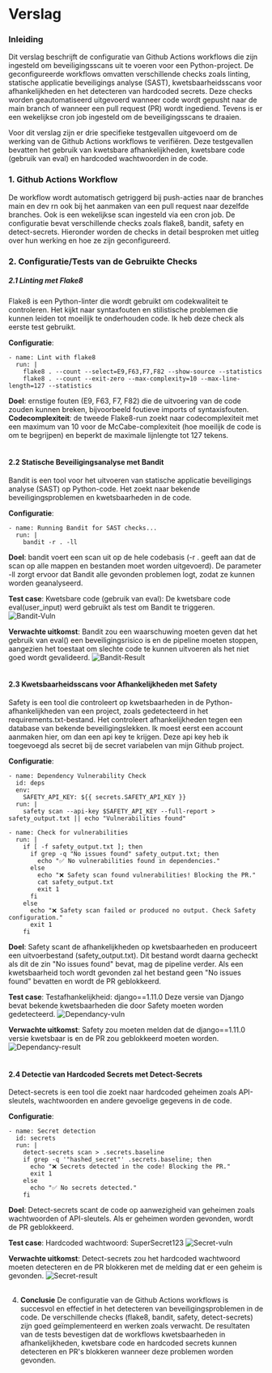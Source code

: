 # Verslag

### Inleiding
Dit verslag beschrijft de configuratie van Github Actions workflows die zijn ingesteld om beveiligingsscans uit te voeren voor een Python-project. De geconfigureerde workflows omvatten verschillende checks zoals linting, statische applicatie beveiligings analyse (SAST), kwetsbaarheidsscans voor afhankelijkheden en het detecteren van hardcoded secrets. Deze checks worden geautomatiseerd uitgevoerd wanneer code wordt gepusht naar de main branch of wanneer een pull request (PR) wordt ingediend. Tevens is er een wekelijkse cron job ingesteld om de beveiligingsscans te draaien.

Voor dit verslag zijn er drie specifieke testgevallen uitgevoerd om de werking van de Github Actions workflows te verifiëren. Deze testgevallen bevatten het gebruik van kwetsbare afhankelijkheden, kwetsbare code (gebruik van eval) en hardcoded wachtwoorden in de code.

### 1. **Github Actions Workflow**
De workflow wordt automatisch getriggerd bij push-acties naar de branches main en dev rn ook bij het aanmaken van een pull request naar dezelfde branches. Ook is een wekelijkse scan ingesteld via een cron job. De configuratie bevat verschillende checks zoals flake8, bandit, safety en detect-secrets. Hieronder worden de checks in detail besproken met uitleg over hun werking en hoe ze zijn geconfigureerd.

### 2. **Configuratie/Tests van de Gebruikte Checks**

##### **2.1 Linting met Flake8**
Flake8 is een Python-linter die wordt gebruikt om codekwaliteit te controleren. Het kijkt naar syntaxfouten en stilistische problemen die kunnen leiden tot moeilijk te onderhouden code. Ik heb deze check als eerste test gebruikt.

**Configuratie**:
```
- name: Lint with flake8
  run: |
    flake8 . --count --select=E9,F63,F7,F82 --show-source --statistics
    flake8 . --count --exit-zero --max-complexity=10 --max-line-length=127 --statistics
```

**Doel**: ernstige fouten (E9, F63, F7, F82) die de uitvoering van de code zouden kunnen breken, bijvoorbeeld foutieve imports of syntaxisfouten.
**Codecomplexiteit**: de tweede Flake8-run zoekt naar codecomplexiteit met een maximum van 10 voor de McCabe-complexiteit (hoe moeilijk de code is om te begrijpen) en beperkt de maximale lijnlengte tot 127 tekens.
<br></br>

#### **2.2 Statische Beveiligingsanalyse met Bandit**
Bandit is een tool voor het uitvoeren van statische applicatie beveiligings analyse (SAST) op Python-code. Het zoekt naar bekende beveiligingsproblemen en kwetsbaarheden in de code.

**Configuratie**:
```
- name: Running Bandit for SAST checks...
  run: |
    bandit -r . -ll
```
**Doel**: bandit voert een scan uit op de hele codebasis (-r . geeft aan dat de scan op alle mappen en bestanden moet worden uitgevoerd). De parameter -ll zorgt ervoor dat Bandit alle gevonden problemen logt, zodat ze kunnen worden geanalyseerd.

**Test case**:
Kwetsbare code (gebruik van eval):
De kwetsbare code eval(user_input) werd gebruikt als test om Bandit te triggeren.
![Bandit-Vuln](./bandit-vuln.png)

**Verwachte uitkomst**: Bandit zou een waarschuwing moeten geven dat het gebruik van eval() een beveiligingsrisico is en de pipeline moeten stoppen, aangezien het toestaat om slechte code te kunnen uitvoeren als het niet goed wordt gevalideerd.
![Bandit-Result](./bandit-result.png)
<br></br>

#### **2.3 Kwetsbaarheidsscans voor Afhankelijkheden met Safety**
Safety is een tool die controleert op kwetsbaarheden in de Python-afhankelijkheden van een project, zoals gedetecteerd in het requirements.txt-bestand. Het controleert afhankelijkheden tegen een database van bekende beveiligingslekken. Ik moest eerst een account aanmaken hier, om dan een api key te krijgen. Deze api key heb ik toegevoegd als secret bij de secret variabelen van mijn Github project.

**Configuratie**:
```
- name: Dependency Vulnerability Check
  id: deps
  env:
    SAFETY_API_KEY: ${{ secrets.SAFETY_API_KEY }}
  run: |
    safety scan --api-key $SAFETY_API_KEY --full-report > safety_output.txt || echo "Vulnerabilities found"

- name: Check for vulnerabilities
  run: |
    if [ -f safety_output.txt ]; then
      if grep -q "No issues found" safety_output.txt; then
        echo "✅ No vulnerabilities found in dependencies."
      else
        echo "❌ Safety scan found vulnerabilities! Blocking the PR."
        cat safety_output.txt
        exit 1
      fi
    else
      echo "❌ Safety scan failed or produced no output. Check Safety configuration."
      exit 1
    fi
```

**Doel**: Safety scant de afhankelijkheden op kwetsbaarheden en produceert een uitvoerbestand (safety_output.txt). Dit bestand wordt daarna gecheckt als dit de zin "No issues found" bevat, mag de pipeline verder. Als een kwetsbaarheid toch wordt gevonden zal het bestand geen "No issues found" bevatten en wordt de PR geblokkeerd.

**Test case**:
Testafhankelijkheid: django==1.11.0
Deze versie van Django bevat bekende kwetsbaarheden die door Safety moeten worden gedetecteerd.
![Dependancy-vuln](./dependancy-vuln.png)

**Verwachte uitkomst**: Safety zou moeten melden dat de django==1.11.0 versie kwetsbaar is en de PR zou geblokkeerd moeten worden.
![Dependancy-result](./dependancy-result.png)
<br></br>

#### **2.4 Detectie van Hardcoded Secrets met Detect-Secrets**
Detect-secrets is een tool die zoekt naar hardcoded geheimen zoals API-sleutels, wachtwoorden en andere gevoelige gegevens in de code.

**Configuratie**:
```
- name: Secret detection
  id: secrets
  run: |
    detect-secrets scan > .secrets.baseline
    if grep -q '"hashed_secret"' .secrets.baseline; then
      echo "❌ Secrets detected in the code! Blocking the PR."
      exit 1
    else
      echo "✅ No secrets detected."
    fi
```

**Doel**: Detect-secrets scant de code op aanwezigheid van geheimen zoals wachtwoorden of API-sleutels. Als er geheimen worden gevonden, wordt de PR geblokkeerd. 

**Test case**:
Hardcoded wachtwoord: SuperSecret123
![Secret-vuln](./secret-vuln.png)

**Verwachte uitkomst**: Detect-secrets zou het hardcoded wachtwoord moeten detecteren en de PR blokkeren met de melding dat er een geheim is gevonden.
![Secret-result](./secret-result.png)
<br></br>

4. **Conclusie**
De configuratie van de Github Actions workflows is succesvol en effectief in het detecteren van beveiligingsproblemen in de code. De verschillende checks (flake8, bandit, safety, detect-secrets) zijn goed geïmplementeerd en werken zoals verwacht. De resultaten van de tests bevestigen dat de workflows kwetsbaarheden in afhankelijkheden, kwetsbare code en hardcoded secrets kunnen detecteren en PR's blokkeren wanneer deze problemen worden gevonden.
